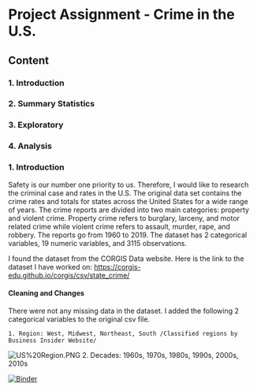 # Project Assignment - Crime in the U.S.

## Content
### 1. Introduction
### 2. Summary Statistics
### 3. Exploratory
### 4. Analysis


### 1. Introduction
Safety is our number one priority to us. Therefore, I would like to research the criminal case and rates in the U.S. 
The original data set contains the crime rates and totals for states across the United States for a wide range of years. The crime reports are divided into two main categories: property and violent crime. Property crime refers to burglary, larceny, and motor related crime while violent crime refers to assault, murder, rape, and robbery. The reports go from 1960 to 2019. The dataset has 2 categorical variables, 19 numeric variables, and 3115 observations.

I found the dataset from the CORGIS Data website. Here is the link to the dataset I have worked on: https://corgis-edu.github.io/corgis/csv/state_crime/ 

#### Cleaning and Changes
There were not any missing data in the dataset. 
I added the following 2 categorical variables to the original csv file.
    
	1. Region: West, Midwest, Northeast, South /Classified regions by Business Insider Website/
    
   ![US%20Region.PNG](attachment:US%20Region.PNG)
       2. Decades: 1960s, 1970s, 1980s, 1990s, 2000s, 2010s

[![Binder](https://mybinder.org/badge_logo.svg)](https://github.com/nomondari/Project-Assignment)

